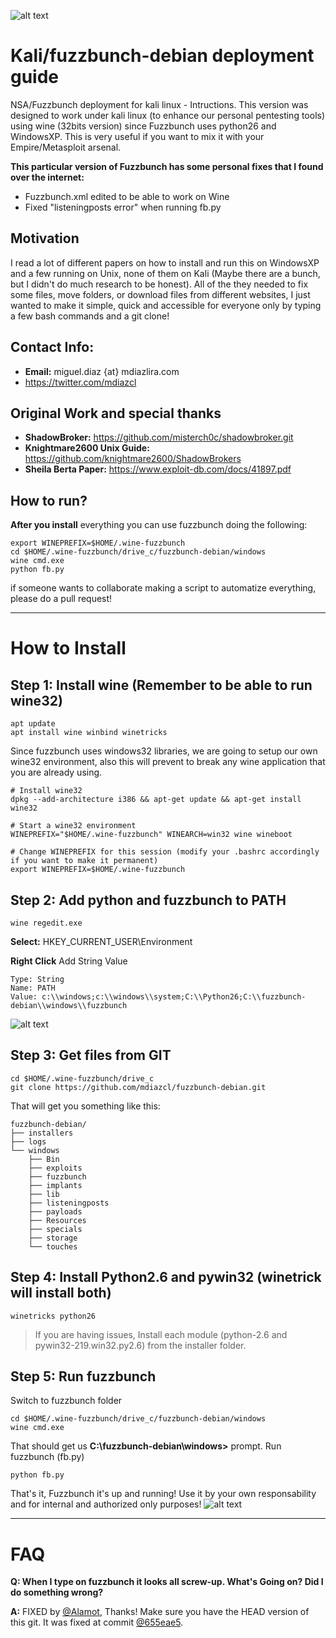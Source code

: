 ![alt text](http://i.imgur.com/cexPDXR.png)

# Kali/fuzzbunch-debian deployment guide
NSA/Fuzzbunch deployment for kali linux - Intructions. This version was designed to work under kali linux (to enhance our personal pentesting tools) using wine (32bits version) since Fuzzbunch uses python26 and WindowsXP. This is very useful if you want to mix it with your Empire/Metasploit arsenal.

**This particular version of Fuzzbunch has some personal fixes that I found over the internet:**
 - Fuzzbunch.xml edited to be able to work on Wine
 - Fixed "listeningposts error" when running fb.py

## Motivation
I read a lot of different papers on how to install and run this on WindowsXP and a few running on Unix, none of them on Kali (Maybe there are a bunch, but I didn't do much research to be honest). All of the they needed to fix some files, move folders, or download files from different websites, I just wanted to make it simple, quick and accessible for everyone only by typing a few bash commands and a git clone!

## Contact Info:
- **Email:** miguel.diaz {at} mdiazlira.com 
- https://twitter.com/mdiazcl

## Original Work and special thanks
- **ShadowBroker:** https://github.com/misterch0c/shadowbroker.git
- **Knightmare2600 Unix Guide:** https://github.com/knightmare2600/ShadowBrokers
- **Sheila Berta Paper:** https://www.exploit-db.com/docs/41897.pdf

## How to run?
**After you install** everything you can use fuzzbunch doing the following:
```
export WINEPREFIX=$HOME/.wine-fuzzbunch
cd $HOME/.wine-fuzzbunch/drive_c/fuzzbunch-debian/windows
wine cmd.exe
python fb.py
```
if someone wants to collaborate making a script to automatize everything, please do a pull request!

***

# How to Install
## Step 1: Install wine (Remember to be able to run wine32)
```
apt update
apt install wine winbind winetricks
```

Since fuzzbunch uses windows32 libraries, we are going to setup our own wine32 environment, also this will prevent to break any wine application that you are already using.

```
# Install wine32
dpkg --add-architecture i386 && apt-get update && apt-get install wine32

# Start a wine32 environment
WINEPREFIX="$HOME/.wine-fuzzbunch" WINEARCH=win32 wine wineboot

# Change WINEPREFIX for this session (modify your .bashrc accordingly if you want to make it permanent)
export WINEPREFIX=$HOME/.wine-fuzzbunch
```

## Step 2: Add python and fuzzbunch to PATH
```
wine regedit.exe
```
**Select:** HKEY_CURRENT_USER\Environment

**Right Click** Add String Value
```
Type: String
Name: PATH
Value: c:\\windows;c:\\windows\\system;C:\\Python26;C:\\fuzzbunch-debian\\windows\\fuzzbunch
```
![alt text](http://i.imgur.com/3HHUqBe.png)

## Step 3: Get files from GIT
```
cd $HOME/.wine-fuzzbunch/drive_c
git clone https://github.com/mdiazcl/fuzzbunch-debian.git
```

That will get you something like this:
```
fuzzbunch-debian/
├── installers
├── logs
└── windows
    ├── Bin
    ├── exploits
    ├── fuzzbunch
    ├── implants
    ├── lib
    ├── listeningposts
    ├── payloads
    ├── Resources
    ├── specials
    ├── storage
    └── touches
```

## Step 4: Install Python2.6 and pywin32 (winetrick will install both)
```
winetricks python26
```
> If you are having issues, Install each module (python-2.6 and pywin32-219.win32.py2.6) from the installer folder.

## Step 5: Run fuzzbunch
Switch to fuzzbunch folder

```
cd $HOME/.wine-fuzzbunch/drive_c/fuzzbunch-debian/windows
wine cmd.exe
```

That should get us **C:\fuzzbunch-debian\windows>** prompt. Run fuzzbunch (fb.py)

```
python fb.py
```

That's it, Fuzzbunch it's up and running!
Use it by your own responsability and for internal and authorized only purposes!
![alt text](http://i.imgur.com/2jA6qzT.png)

***
# FAQ
**Q: When I type on fuzzbunch it looks all screw-up. What's Going on? Did I do something wrong?**

**A:** FIXED by [@Alamot](https://github.com/Alamot), Thanks!
Make sure you have the HEAD version of this git. It was fixed at commit [@655eae5](https://github.com/mdiazcl/fuzzbunch-debian/commit/655ea5e421f233788ce8f64605971ca19f4e2b83).
